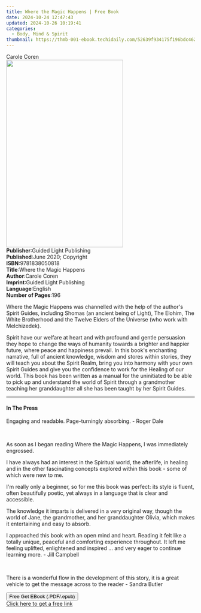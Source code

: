 ```yaml
---
title: Where the Magic Happens | Free Book
date: 2024-10-24 12:47:43
updated: 2024-10-26 10:19:41
categories:
  - Body, Mind & Spirit
thumbnail: https://thmb-001-ebook.techidaily.com/52639f934175f196bdc4621ac95f373cd5ca5c1827c567742a27b5eea9269d6a.jpg
---
```

<main id="book-container">
  <div class="flex flex-col">
    <div class="book-brief flex-1 py-6 px-4 sm:p-6 md:py-10 md:px-8">
      <!-- brief-->
      <div class="book-brief-main">Carole Coren</div>
    </div>
    <div
      class="book-meta-info flex-1 grid gap-4 col-start-1 col-end-3 row-start-1 sm:mb-6 sm:grid-cols-4 lg:gap-6 lg:col-start-2 lg:row-end-6 lg:row-span-6 lg:mb-0"
    >
      <div
        class="book-meta-info-left place-content-center mt-4 p-4 text-sm leading-6 col-start-2 col-span-2 dark:text-slate-400"
      >
        <img
          class="w-full h-500 object-cover rounded-lg sm:h-255 sm:col-span-2 lg:col-span-full"
          src="https://img-001-ebook.techidaily.com/4a9b1a669874a956af9401e12a306b648e032dc6c1b077d33fd8275d589a8b0b.jpg"
          alt=""
          width="312"
          height="500"
        />
      </div>
      <div
        class="book-meta-info-right mt-2 col-start-1 row-start-2 col-span-3 self-center"
      >
        <!-- meta data  -->
        <div class="flex flex-col px-4 md:px-8">
          <div class="flex-1">
            <strong>Publisher</strong>:<span class="px-2"
              >Guided Light Publishing</span
            >
          </div>
          <div class="flex-1">
            <strong>Published</strong>:<span class="px-2"
              >June 2020; Copyright</span
            >
          </div>
          <div class="flex-1">
            <strong>ISBN</strong>:<span class="px-2">9781838050818</span>
          </div>
          <div class="flex-1">
            <strong>Title</strong>:<span class="px-2"
              >Where the Magic Happens</span
            >
          </div>
          <div class="flex-1">
            <strong>Author</strong>:<span class="px-2">Carole Coren</span>
          </div>
          <div class="flex-1">
            <strong>Imprint</strong>:<span class="px-2"
              >Guided Light Publishing</span
            >
          </div>
          <div class="flex-1">
            <strong>Language</strong>:<span class="px-2">English</span>
          </div>
          <div class="flex-1">
            <strong>Number of Pages</strong>:<span class="px-2">196</span>
          </div>
        </div>
      </div>
    </div>
    <div class="book-description flex-1 py-6 px-4 sm:p-6 md:py-10 md:px-8">
      <div class="book-description-main">
        <div accordion-content="" id="description">
          <p>
            Where the Magic Happens was channelled with the help of the author's
            Spirit Guides, including Shomas (an ancient being of Light), The
            Elohim, The White Brotherhood and the Twelve Elders of the Universe
            (who work with Melchizedek).
          </p>
          <p>
            Spirit have our welfare at heart and with profound and gentle
            persuasion they hope to change the ways of humanity towards a
            brighter and happier future, where peace and happiness prevail. In
            this book's enchanting narrative, full of ancient knowledge, wisdom
            and stores within stories, they will teach you about the Spirit
            Realm, bring you into harmony with your own Spirit Guides and give
            you the confidence to work for the Healing of our world. This book
            has been written as a manual for the uninitiated to be able to pick
            up and understand the world of Spirit through a grandmother teaching
            her granddaughter all she has been taught by her Spirit Guides.
          </p>
        </div>
      </div>
    </div>
    <div class="book-excerpts flex-1 py-6 px-4 sm:p-6 md:py-10 md:px-8">
      <!-- excerpts-->
      <div class="book-excerpts-main">
        <hr />
        <h4 class="placeholder placeholder-heading">
          <span>In The Press</span>
        </h4>
        <p></p>
        <p>Engaging and readable. Page-turningly absorbing. - Roger Dale</p>
        <p><br /></p>
        <p>
          As soon as I began reading Where the Magic Happens, I was immediately
          engrossed.
        </p>
        <p>
          I have always had an interest in the Spiritual world, the afterlife,
          in healing and in the other fascinating concepts explored within this
          book - some of which were new to me.
        </p>
        <p>
          I'm really only a beginner, so for me this book was perfect: its style
          is fluent, often beautifully poetic, yet always in a language that is
          clear and accessible.
        </p>
        <p>
          The knowledge it imparts is delivered in a very original way, though
          the world of Jane, the grandmother, and her granddaughter Olivia,
          which makes it entertaining and easy to absorb.
        </p>
        <p>
          I approached this book with an open mind and heart. Reading it felt
          like a totally unique, peaceful and comforting experience throughout.
          It left me feeling uplifted, enlightened and inspired ... and very
          eager to continue learning more. -&nbsp;Jill Campbell
        </p>
        <p><br /></p>
        <p>
          There is a wonderful flow in the development of this story, it is a
          great vehicle to get the message across to the reader -&nbsp;Sandra
          Butler
        </p>
        <p></p>
      </div>
    </div>
    <div
      class="book-about-author flex-1 py-6 px-4 sm:p-6 md:py-10 md:px-8"
    ></div>
    <div class="book-free-get flex-1 py-6 px-4 sm:p-6 md:py-10 md:px-8">
      <button
        id="btn-free-get"
        class="bg-blue-500 hover:bg-blue-700 text-white font-bold py-2 px-4 rounded"
      >
        Free Get EBook (.PDF/.epub)
      </button>
      <div id="countdown-display" class="px-2 text-lg mt-2"></div>
      <a
        id="free-link"
        class="hidden bg-blue-500 hover:bg-blue-700 text-white font-bold py-2 px-4 rounded"
        href="https://www.ebooks.com/en-us/book/210268278/where-the-magic-happens/carole-coren/"
        target="_blank"
        >Click here to get a free link</a
      >
    </div>
    <script>
      let countdownTime = 0;
      let countdownInterval = null;
      document
        .getElementById('btn-free-get')
        .addEventListener('click', startCountdown);
      function startCountdown() {
        countdownTime = new Date().getTime() + 60000 * 3;
        countdownInterval = setInterval(updateCountdown, 1000);
        document.getElementById('btn-free-get').disabled = true;
        document
          .getElementById('btn-free-get')
          .classList.add('bg-gray-500', 'cursor-not-allowed');
      }
      function updateCountdown() {
        let currentTime = new Date().getTime();
        let timeLeft = countdownTime - currentTime;
        let secondsLeft = Math.floor(timeLeft / 1000);
        document.getElementById('countdown-display').innerHTML =
          `Remaining time: ${secondsLeft} seconds.`;
        if (secondsLeft <= 0) {
          clearInterval(countdownInterval);
          document.getElementById('btn-free-get').classList.add('hidden');
          document.getElementById('free-link').classList.remove('hidden');
          document.getElementById('countdown-display').innerHTML = '';
        }
      }
    </script>
  </div>
</main>
